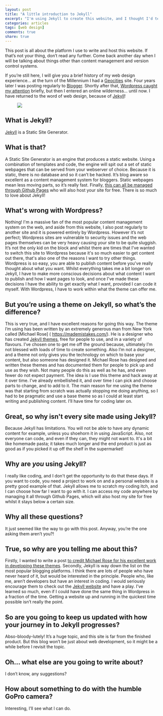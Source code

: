 ```yaml
---
layout: post
title: "A little introduction to Jekyll"
excerpt: "I'm using Jekyll to create this website, and I thought I'd tell you why."
categories: articles
tags: [web design]
comments: true
share: true
---
```

This post is all about the platform I use to write and host this website. If that’s not your thing, don’t read any further. Come back another day when I will be talking about things other than content management and version control systems.

If you’re still here, I will give you a brief history of my web design experience... at the turn of the Millennium I had a [Geocities](https://en.wikipedia.org/wiki/Yahoo!_GeoCities) site. Four years later I was posting regularly to [Blogger]( https://blogger.com/). Shortly after that, [Wordpress caught my attention]( https://wordpress.org/) briefly, but then I entered an online wilderness... until now. I have returned to the word of web design, because of [Jekyll]( https://jekyllrb.com/)!
<figure>
    <img src="{{ site.url }}/images/jekyll.jpg">
</figure>

## What is Jekyll?
[Jekyll]( https://jekyllrb.com/) is a Static Site Generator.

## What is that?
A Static Site Generator is an engine that produces a static website. Using a combination of templates and code, the engine will spit out a set of static webpages that can be served from your webserver of choice. Because it is static, there is no database and so it can’t be hacked. It’s blog aware so excellent as a content management system for bloggers. Static webpages mean less moving parts, so it’s really fast. Finally, [this can all be managed through Github Pages]( https://pages.github.com/) who will also host your site for free. There is so much to love about Jekyll!

## What's wrong with Wordpress?
Nothing! I'm a massive fan of the most popular content management system on the web, and aside from this website, I also post regularly to another site and it is powered entirely by Wordpress. However it’s not perfect; Wordpress sites are vulnerable to security issues and the web pages themselves can be very heavy causing your site to be quite sluggish. It’s not the only kid on the block and whilst there are times that I've wanted to switch this site to Wordpress because it's so much easier to get content out there, that's also one of the reasons I want to try other things. Wordpress is so easy, you are able to publish content before you've really thought about what you want. Whilst everything takes me a bit longer on Jekyll, I have to make more conscious decisions about what content I want to publish and how I want pages to look, and once I've made these decisions I have the ability to get exactly what I want, provided I can code it myself. With Wordpress, I have to work within what the theme can offer me. 

## But you’re using a theme on Jekyll, so what’s the difference?
This is very true, and I have excellent reasons for going this way. The theme I’m using has been written by an extremely generous man from New York called [Michael Rose] ( https://mademistakes.com/). He is a designer who has created [Jekyll themes](https://mademistakes.com/work/jekyll-themes/), free for people to use, and in a variety of flavours. I’ve chosen one to get me off the ground because, ultimately I’m not blessed with loads of time to create something. Also I’m not a designer, and a theme not only gives you the technology on which to base your content, but also someone has designed it. Michael Rose has designed and written these themes and has documented them for people to pick up and use as they wish. Not many people do this as well as he has, and even fewer do not expect payment. The idea is I use this theme and hack away at it over time. I’ve already embellished it, and over time I can pick and choose parts to change, and to add to it. The main reason for me using the theme was that starting from scratch was actually stopping me doing anything, so I had to be pragmatic and use a base theme so as I could at least start writing and publishing content. I’ll have time for coding later on.

## Great, so why isn't every site made using Jekyll?
Because Jekyll has limitations. You will not be able to have any dynamic content for example, unless you shoehorn it in using JavaScript. Also, not everyone can code, and even if they can, they might not want to. It's a bit like homemade pasta; it takes much longer and the end product is just as good as if you picked it up off the shelf in the supermarket!

## Why are *you* using Jekyll?
I really like coding, and I don't get the opportunity to do that these days. If you want to code, you need a project to work on and a personal website is a pretty good example of that. Jekyll allows me to scratch my coding itch, and I can choose how far I want to go with it. I can access my code anywhere by managing it all through Github Pages, which will also host my site for free whilst it stays below a certain size. 

## Why all these questions?
It just seemed like the way to go with this post. Anyway, you’re the one asking them aren’t you?!

## True, so why are you telling me about this?
Firstly, I wanted to write a post [to credit Michael Rose for his excellent work in developing these themes](https://mademistakes.com/work/jekyll-themes/). Secondly, Jekyll is way down the list on the most popular blogging platforms. I think there are lots of people who have never heard of it, but would be interested in the principle. People who, like me, aren’t developers but have an interest in coding. I would seriously encourage them to check out the [Jekyll website]( https://jekyllrb.com/) and have a play. I’ve learned so much, even if I could have done the same thing in Wordpress in a fraction of the time. Getting a website up and running in the quickest time possible isn’t really the point.

## So are you going to keep us updated with how your journey in to Jekyll progresses?
Abso-bloody-lutely! It’s a huge topic, and this site is far from the finished product. But this blog won’t be just about web development, so it might be a while before I revisit the topic.

## Oh... what else are you going to write about?
I don’t know, any suggestions?

## How about something to do with the humble GoPro camera?
Interesting, I’ll see what I can do.
